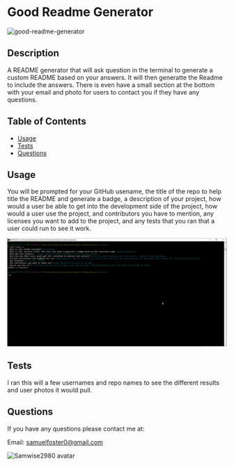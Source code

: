 # Good Readme Generator

![good-readme-generator](https://img.shields.io/github/languages/top/Samwise2980/good-readme-generator)

## Description 

A README generator that will ask question in the terminal to generate a custom README based on your answers. It will then generatte the Readme to include the answers. There is even have a small section at the bottom with your email and photo for users to contact you if they have any questions.


## Table of Contents

* [Usage](#usage)
* [Tests](#tests)
* [Questions](#questions)


## Usage 

You will be prompted for your GitHub usename, the title of the repo to help title the README and generate a badge, a description of your project, how would a user be able to get into the development side of the project, how would a user use the project, and contributors you have to mention, any licenses you want to add to the project, and any tests that you ran that a user could run to see it work.

![Readme Prompts](assets/good-readme-screen.png)


## Tests

I ran this will a few usernames and repo names to see the different results and user photos it would pull.


## Questions

If you have any questions please contact me at:

Email: samuelfoster0@gmail.com

![Samwise2980 avatar](https://avatars1.githubusercontent.com/u/56857948?v=4)

